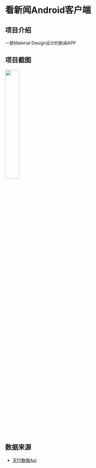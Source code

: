 # 看新闻Android客户端

## 项目介绍
一款Material Design设计的新闻APP

## 项目截图
<img src="D:/MyRepository/News-master3/image/Snipaste1.png" width="30%" />

## 数据来源
- [天行数据Api](https://www.tianapi.com/)
